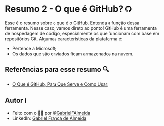 # Resumo 2 - O que é GitHub? <img alt="GitHub" src="./../assets/imagens/github.png" width="20" height="20">

Esse é o resumo sobre o que é o GitHub. Entenda a função dessa ferramenta.
Nesse caso, vamos direto ao ponto! GitHub é uma ferramenta de hospedagem de código, especialmente os que funcionam com base em repositórios Git.
Algumas características da plataforma é:
- Pertence a Microsoft;
- Os dados que são enviados ficam armazenados na nuvem.


## Referências para esse resumo 🔍

- [O Que é GitHub, Para Que Serve e Como Usar](https://www.hostinger.com.br/tutoriais/o-que-github);

## Autor ℹ️

- Feito com o 🫶🏻 por [@GabrielFAlmeida](https://github.com/GabrielFAlmeida)
- LinkedIn: [Gabriel França de Almeida](https://www.linkedin.com/in/gabriel-frnca/)
